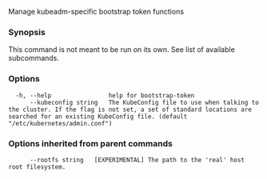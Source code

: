 
Manage kubeadm-specific bootstrap token functions

### Synopsis

This command is not meant to be run on its own. See list of available subcommands.

### Options

```
  -h, --help                help for bootstrap-token
      --kubeconfig string   The KubeConfig file to use when talking to the cluster. If the flag is not set, a set of standard locations are searched for an existing KubeConfig file. (default "/etc/kubernetes/admin.conf")
```

### Options inherited from parent commands

```
      --rootfs string   [EXPERIMENTAL] The path to the 'real' host root filesystem.
```

